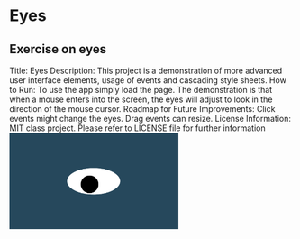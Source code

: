# Eyes
## Exercise on eyes
Title: Eyes
Description:   This project is a demonstration of more advanced user interface elements, usage of events and cascading style sheets.
How to Run: To use the app simply load the page. The demonstration is that when a mouse enters into the screen, the eyes will adjust to look in the direction of the mouse cursor.
Roadmap for Future Improvements:  Click events might change the eyes. Drag events can resize.
License Information:  MIT class project.  Please refer to LICENSE file for further information
<img src= "oneeye.png" width='300'/>
